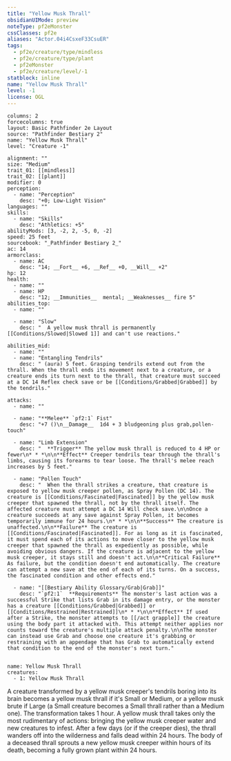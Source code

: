 ```yaml
---
title: "Yellow Musk Thrall"
obsidianUIMode: preview
noteType: pf2eMonster
cssClasses: pf2e
aliases: "Actor.04i4CsxeF33CsuER" 
tags:
  - pf2e/creature/type/mindless
  - pf2e/creature/type/plant
  - pf2eMonster
  - pf2e/creature/level/-1
statblock: inline
name: "Yellow Musk Thrall"
level: -1
license: OGL
---
```


```statblock
columns: 2
forcecolumns: true
layout: Basic Pathfinder 2e Layout
source: "Pathfinder Bestiary 2"
name: "Yellow Musk Thrall"
level: "Creature -1"

alignment: ""
size: "Medium"
trait_01: [[mindless]]
trait_02: [[plant]]
modifier: 0
perception:
  - name: "Perception"
    desc: "+0; Low-Light Vision"
languages: ""
skills:
  - name: "Skills"
    desc: "Athletics: +5"
abilityMods: [3, -2, 2, -5, 0, -2]
speed: 25 feet
sourcebook: "_Pathfinder Bestiary 2_"
ac: 14
armorclass:
  - name: AC
    desc: "14; __Fort__ +6, __Ref__ +0, __Will__ +2"
hp: 12
health:
  - name: ""
  - name: HP
    desc: "12; __Immunities__  mental; __Weaknesses__ fire 5"
abilities_top:
  - name: ""

  - name: "Slow"
    desc: "  A yellow musk thrall is permanently [[Conditions/Slowed|Slowed 1]] and can't use reactions."

abilities_mid:
  - name: ""
  - name: "Entangling Tendrils"
    desc: " (aura) 5 feet. Grasping tendrils extend out from the thrall. When the thrall ends its movement next to a creature, or a creature ends its turn next to the thrall, that creature must succeed at a DC 14 Reflex check save or be [[Conditions/Grabbed|Grabbed]] by the tendrils."

attacks:
  - name: ""

  - name: "**Melee** `pf2:1` Fist"
    desc: "+7 ()\n__Damage__  1d4 + 3 bludgeoning plus grab,pollen-touch"

  - name: "Limb Extension"
    desc: "  **Trigger** The yellow musk thrall is reduced to 4 HP or fewer\n* * *\n\n**Effect** Creeper tendrils tear through the thrall's limbs, causing its forearms to tear loose. The thrall's melee reach increases by 5 feet."

  - name: "Pollen Touch"
    desc: "  When the thrall strikes a creature, that creature is exposed to yellow musk creeper pollen, as Spray Pollen (DC 14). The creature is [[Conditions/Fascinated|Fascinated]] by the yellow musk creeper that spawned the thrall, not by the thrall itself. The affected creature must attempt a DC 14 Will check save.\n\nOnce a creature succeeds at any save against Spray Pollen, it becomes temporarily immune for 24 hours.\n* * *\n\n**Success** The creature is unaffected.\n\n**Failure** The creature is [[Conditions/Fascinated|Fascinated]]. For as long as it is fascinated, it must spend each of its actions to move closer to the yellow musk creeper that spawned the thrall as expediently as possible, while avoiding obvious dangers. If the creature is adjacent to the yellow musk creeper, it stays still and doesn't act.\n\n**Critical Failure** As failure, but the condition doesn't end automatically. The creature can attempt a new save at the end of each of its turns. On a success, the fascinated condition and other effects end."

  - name: "[[Bestiary Ability Glossary/Grab|Grab]]"
    desc: "`pf2:1`  **Requirements** The monster's last action was a successful Strike that lists Grab in its damage entry, or the monster has a creature [[Conditions/Grabbed|Grabbed]] or [[Conditions/Restrained|Restrained]]\n* * *\n\n**Effect** If used after a Strike, the monster attempts to [[/act grapple]] the creature using the body part it attacked with. This attempt neither applies nor counts toward the creature's multiple attack penalty.\n\nThe monster can instead use Grab and choose one creature it's grabbing or restraining with an appendage that has Grab to automatically extend that condition to the end of the monster's next turn."
 
```

```encounter-table
name: Yellow Musk Thrall
creatures:
  - 1: Yellow Musk Thrall
```



A creature transformed by a yellow musk creeper's tendrils boring into its brain becomes a yellow musk thrall if it's Small or Medium, or a yellow musk brute if Large (a Small creature becomes a Small thrall rather than a Medium one). The transformation takes 1 hour. A yellow musk thrall takes only the most rudimentary of actions: bringing the yellow musk creeper water and new creatures to infest. After a few days (or if the creeper dies), the thrall wanders off into the wilderness and falls dead within 24 hours. The body of a deceased thrall sprouts a new yellow musk creeper within hours of its death, becoming a fully grown plant within 24 hours.
